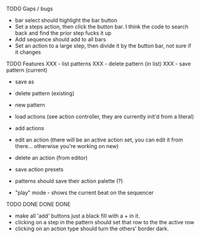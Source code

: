
TODO Gaps / bugs
- bar select should highlight the bar button
- Set a steps action, then click the button bar. I think the code to search back and find the prior step fucks it up
- Add sequence should add to all bars
- Set an action to a large step, then divide it by the button bar, not sure if it changes


TODO Features
XXX - list patterns
XXX - delete pattern (in list)
XXX - save pattern (current)
- save as
- delete pattern (existing)
- new pattern
- load actions (see action controller, they are currently init'd from a literal)
- add actions
- edit an action (there will be an active action set, you can edit it from there... otherwise you're working on new)
- delete an action (from editor)
- save action presets
- patterns should save their action palette (?)

- "play" mode - shows the current beat on the sequencer




TODO DONE DONE DONE
- make all 'add' buttons just a black fill with a + in it.
- clicking on a step in the pattern should set that row to the the active row
- clicking on an action type should turn the others' border dark.
